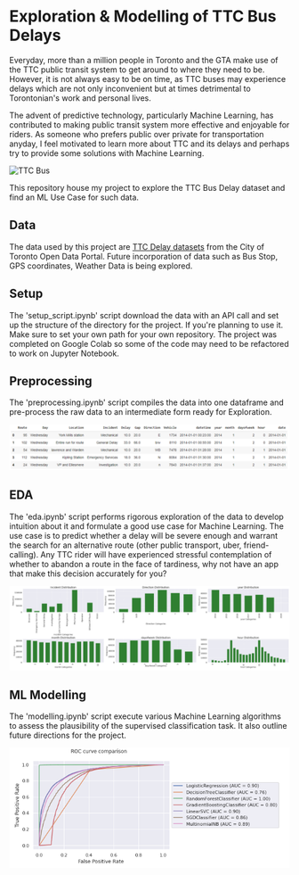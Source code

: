 # Exploration & Modelling of TTC Bus Delays
Everyday, more than a million people in Toronto and the GTA make use of the TTC public transit system to get around to where they need to be. However, it is not always easy to be on time, as TTC buses may experience delays which are not only inconvenient but at times detrimental to Torontonian's work and personal lives.

The advent of predictive technology, particularly Machine Learning, has contributed to making public transit system more effective and enjoyable for riders. As someone who prefers public over private for transportation anyday, I feel motivated to learn more about TTC and its delays and perhaps try to provide some solutions with Machine Learning.

![TTC Bus](https://cdn.mobilesyrup.com/wp-content/uploads/2018/03/ttc-bus.jpg)

This repository house my project to explore the TTC Bus Delay dataset and find an ML Use Case for such data. 

## Data
The data used by this project are [TTC Delay datasets](https://open.toronto.ca/dataset/ttc-bus-delay-data/) from the City of Toronto Open Data Portal.
Future incorporation of data such as Bus Stop, GPS coordinates, Weather Data is being explored.

## Setup
The 'setup_script.ipynb' script download the data with an API call and set up the structure of the directory for the project. If you're planning to use it. Make sure to set your own path for your own repository. The project was completed on Google Colab so some of the code may need to be refactored to work on Jupyter Notebook.

## Preprocessing
The 'preprocessing.ipynb' script compiles the data into one dataframe and pre-process the raw data to an intermediate form ready for Exploration.

![dataframe](https://github.com/zachnguyen/ttc_delay_exploration/blob/main/images/dataframe.PNG)

## EDA
The 'eda.ipynb' script performs rigorous exploration of the data to develop intuition about it and formulate a good use case for Machine Learning. The use case is to predict whether a delay will be severe enough and warrant the search for an alternative route (other public transport, uber, friend-calling). Any TTC rider will have experienced stressful contemplation of whether to abandon a route in the face of tardiness, why not have an app that make this decision accurately for you?

![Features](https://github.com/zachnguyen/ttc_delay_exploration/blob/main/images/eda.PNG)

## ML Modelling
The 'modelling.ipynb' script execute various Machine Learning algorithms to assess the plausibility of the supervised classification task. It also outline future directions for the project.

![ROC](https://github.com/zachnguyen/ttc_delay_exploration/blob/main/images/roc.PNG)


